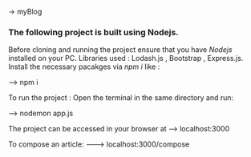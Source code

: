 ->  myBlog

### The following project is built using Nodejs. 

Before cloning and running the project ensure that you have *Nodejs* installed on your PC. 
Libraries used : Lodash.js , Bootstrap , Express.js. 
Install the necessary pacakges via *npm i* like :  

-->    npm i


To run the project :
Open the terminal in the same directory and run: 

-->    nodemon app.js 

The project can be accessed in your browser at 
-->     localhost:3000
 
 
To compose an article: 
--->    localhost:3000/compose

